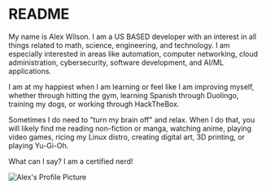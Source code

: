 # README

My name is Alex Wilson. I am a US BASED developer with an interest in all things related to math, science, engineering, and technology. I am especially interested in areas like automation, computer networking, cloud administration, cybersecurity, software development, and AI/ML applications. 

I am at my happiest when I am learning or feel like I am improving myself, whether through hitting the gym, learning Spanish through Duolingo, training my dogs, or working through HackTheBox. 

Sometimes I do need to "turn my brain off" and relax. When I do that, you will likely find me reading non-fiction or manga, watching anime, playing video games, ricing my Linux distro, creating digital art, 3D printing, or playing Yu-Gi-Oh. 

What can I say? I am a certified nerd!


![Alex's Profile Picture](images/harley-alex.png "My Profile Pic")